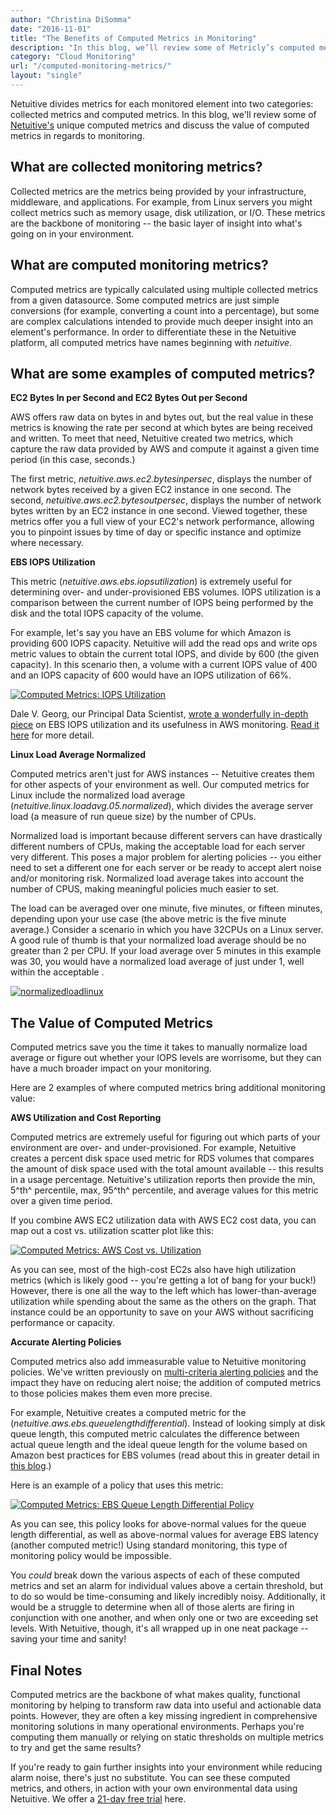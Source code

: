 ```yaml
---
author: "Christina DiSomma"
date: "2016-11-01"
title: "The Benefits of Computed Metrics in Monitoring"
description: "In this blog, we’ll review some of Metricly’s computed metrics and discuss how these unique metrics improve DevOps monitoring."
category: "Cloud Monitoring"
url: "/computed-monitoring-metrics/"
layout: "single"
---
```

Netuitive divides metrics for each monitored element into two categories: collected metrics and computed metrics. In this blog, we'll review some of [Netuitive's](https://www.metricly.com/) unique computed metrics and discuss the value of computed metrics in regards to monitoring.

What are collected monitoring metrics?
--------------------------------------

Collected metrics are the metrics being provided by your infrastructure, middleware, and applications. For example, from Linux servers you might collect metrics such as memory usage, disk utilization, or I/O. These metrics are the backbone of monitoring -- the basic layer of insight into what's going on in your environment.

What are computed monitoring metrics?
-------------------------------------

Computed metrics are typically calculated using multiple collected metrics from a given datasource.  Some computed metrics are just simple conversions (for example, converting a count into a percentage), but some are complex calculations intended to provide much deeper insight into an element's performance. In order to differentiate these in the Netuitive platform, all computed metrics have names beginning with *netuitive*.

What are some examples of computed metrics?
-------------------------------------------

**EC2 Bytes In per Second and EC2 Bytes Out per Second**

AWS offers raw data on bytes in and bytes out, but the real value in these metrics is knowing the rate per second at which bytes are being received and written. To meet that need, Netuitive created two metrics, which capture the raw data provided by AWS and compute it against a given time period (in this case, seconds.)

The first metric, *netuitive.aws.ec2.bytesinpersec*, displays the number of network bytes received by a given EC2 instance in one second. The second, *netuitive.aws.ec2.bytesoutpersec*, displays the number of network bytes written by an EC2 instance in one second. Viewed together, these metrics offer you a full view of your EC2's network performance, allowing you to pinpoint issues by time of day or specific instance and optimize where necessary.

**EBS IOPS Utilization**

This metric (*netuitive.aws.ebs.iopsutilization*) is extremely useful for determining over- and under-provisioned EBS volumes. IOPS utilization is a comparison between the current number of IOPS being performed by the disk and the total IOPS capacity of the volume.

For example, let's say you have an EBS volume for which Amazon is providing 600 IOPS capacity. Netuitive will add the read ops and write ops metric values to obtain the current total IOPS, and divide by 600 (the given capacity). In this scenario then, a volume with a current IOPS value of 400 and an IOPS capacity of 600 would have an IOPS utilization of 66%.

[![Computed Metrics: IOPS Utilization](https://www.metricly.comhttps://s3-us-west-2.amazonaws.com/com-netuitive-app-usw2-public/wp-content/uploads/2017/07/IOPSUtilizationPSD.png)](https://www.metricly.comhttps://s3-us-west-2.amazonaws.com/com-netuitive-app-usw2-public/wp-content/uploads/2017/07/IOPSUtilizationPSD.png)

Dale V. Georg, our Principal Data Scientist, [wrote a wonderfully in-depth piece](https://www.metricly.com/iops-calculator-for-ebs-volumes) on EBS IOPS utilization and its usefulness in AWS monitoring. [Read it here](https://www.metricly.com/iops-calculator-for-ebs-volumes) for more detail.

**Linux Load Average Normalized**

Computed metrics aren't just for AWS instances -- Netuitive creates them for other aspects of your environment as well. Our computed metrics for Linux include the normalized load average (*netuitive.linux.loadavg.05.normalized*), which divides the average server load (a measure of run queue size) by the number of CPUs.

Normalized load is important because different servers can have drastically different numbers of CPUs, making the acceptable load for each server very different. This poses a major problem for alerting policies -- you either need to set a different one for each server or be ready to accept alert noise and/or monitoring risk. Normalized load average takes into account the number of CPUS, making meaningful policies much easier to set.

The load can be averaged over one minute, five minutes, or fifteen minutes, depending upon your use case (the above metric is the five minute average.) Consider a scenario in which you have 32CPUs on a Linux server. A good rule of thumb is that your normalized load average should be no greater than 2 per CPU.  If your load average over 5 minutes in this example was 30, you would have a normalized load average of just under 1, well within the acceptable .

[![normalizedloadlinux](https://www.metricly.comhttps://s3-us-west-2.amazonaws.com/com-netuitive-app-usw2-public/wp-content/uploads/2017/07/NormalizedLoadLinux.png)](https://www.metricly.comhttps://s3-us-west-2.amazonaws.com/com-netuitive-app-usw2-public/wp-content/uploads/2017/07/NormalizedLoadLinux.png)

The Value of Computed Metrics
-----------------------------

Computed metrics save you the time it takes to manually normalize load average or figure out whether your IOPS levels are worrisome, but they can have a much broader impact on your monitoring.

Here are 2 examples of where computed metrics bring additional monitoring value:

**AWS Utilization and Cost Reporting**

Computed metrics are extremely useful for figuring out which parts of your environment are over- and under-provisioned. For example, Netuitive creates a percent disk space used metric for RDS volumes that compares the amount of disk space used with the total amount available -- this results in a usage percentage. Netuitive's utilization reports then provide the min,  5^th^ percentile, max, 95^th^ percentile, and average values for this metric over  a given time period.

If you combine AWS EC2 utilization data with AWS EC2 cost data, you can map out a cost vs. utilization scatter plot like this:

[![Computed Metrics: AWS Cost vs. Utilization](https://www.metricly.comhttps://s3-us-west-2.amazonaws.com/com-netuitive-app-usw2-public/wp-content/uploads/2017/07/costvsutilization-1024x691.png)](https://www.metricly.comhttps://s3-us-west-2.amazonaws.com/com-netuitive-app-usw2-public/wp-content/uploads/2017/07/costvsutilization.png)

As you can see, most of the high-cost EC2s also have high utilization metrics (which is likely good -- you're getting a lot of bang for your buck!) However, there is one all the way to the left which has lower-than-average utilization while spending about the same as the others on the graph. That instance could be an opportunity to save on your AWS without sacrificing performance or capacity.

**Accurate Alerting Policies**

Computed metrics also add immeasurable value to Netuitive monitoring policies. We've written previously on [multi-criteria alerting policies](https://www.metricly.com/reduce-alert-multi-criteria-policies) and the impact they have on reducing alert noise; the addition of computed metrics to those policies makes them even more precise.

For example, Netuitive creates a computed metric for the (*netuitive.aws.ebs.queuelengthdifferential*). Instead of looking simply at disk queue length, this computed metric calculates the difference between actual queue length and the ideal queue length for the volume based on Amazon best practices for EBS volumes (read about this in greater detail in [this blog](https://www.metricly.com/detecting-performance-issues-on-ebs-volumes).)

Here is an example of a policy that uses this metric:

[![Computed Metrics: EBS Queue Length Differential Policy](https://www.metricly.comhttps://s3-us-west-2.amazonaws.com/com-netuitive-app-usw2-public/wp-content/uploads/2017/07/EBSPOlicy-1024x507.png)](https://www.metricly.comhttps://s3-us-west-2.amazonaws.com/com-netuitive-app-usw2-public/wp-content/uploads/2017/07/EBSPOlicy.png)

As you can see, this policy looks for above-normal values for the queue length differential, as well as above-normal values for average EBS latency (another computed metric!) Using standard monitoring, this type of monitoring policy would be impossible.

You *could* break down the various aspects of each of these computed metrics and set an alarm for individual values above a certain threshold, but to do so would be time-consuming and likely incredibly noisy. Additionally, it would be a struggle to determine when all of those alerts are firing in conjunction with one another, and when only one or two are exceeding set levels. With Netuitive, though, it's all wrapped up in one neat package -- saving your time and sanity!

Final Notes
-----------

Computed metrics are the backbone of what makes quality, functional monitoring by helping to transform raw data into useful and actionable data points. However, they are often a key missing ingredient in comprehensive monitoring solutions in many operational environments.  Perhaps you're computing them manually or relying on static thresholds on multiple metrics to try and get the same results?

If you're ready to gain further insights into your environment while reducing alarm noise, there's just no substitute. You can see these computed metrics, and others, in action with your own environmental data using Netuitive. We offer a [21-day free trial](https://www.metricly.com/signup) here.
